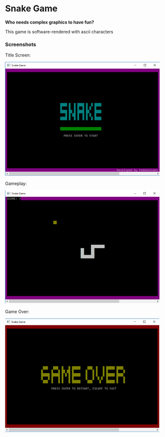 # Snake Game

**Who needs complex graphics to have fun?**


This game is software-rendered with ascii characters

### Screenshots

Title Screen:

<img src="screenshots/screenshot-title.png">

Gameplay:

<img src="screenshots/screenshot-gameplay.png">

Game Over:

<img src="screenshots/screenshot-gameover.png">
